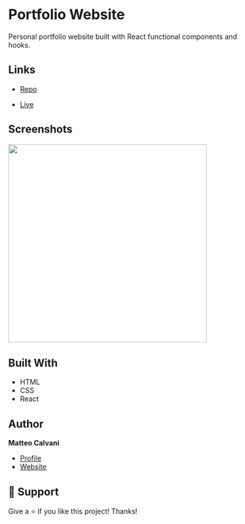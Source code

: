 # Portfolio Website

<p> Personal portfolio website built with React functional components and hooks.</p>

## Links

- [Repo](https://github.com/1987mat/Portfolio_Site 'Repo')

- [Live](https://1987mat.github.io/Portfolio_Site)

## Screenshots

<img src="https://github.com/1987mat/Portfolio_Site/assets/64235918/3b956862-cf96-4bf9-8878-c133f804db17" width="400"/>

## Built With

- HTML
- CSS
- React

## Author

**Matteo Calvani**

- [Profile](https://github.com/1987mat 'Matteo Calvani')
- [Website](https://1987mat.github.io/Portfolio_Site)

## 🤝 Support

Give a ⭐️ if you like this project! Thanks!
